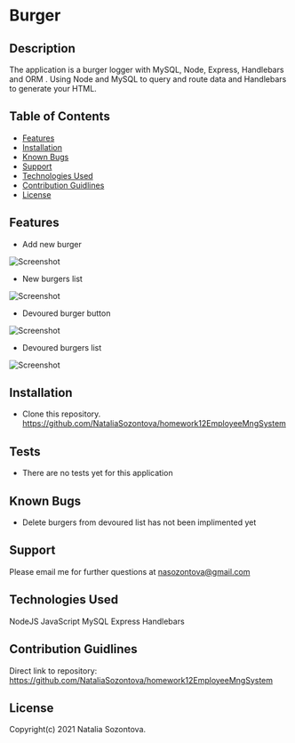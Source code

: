 # Burger

## Description
The application is a burger logger with MySQL, Node, Express, Handlebars and ORM . Using Node and MySQL to query and route data and Handlebars to generate your HTML.


## Table of Contents
* [Features](#features)
* [Installation](#installation)
* [Known Bugs](#known-bugs)
* [Support](#support)
* [Technologies Used](#technologies-used)
* [Contribution Guidlines](#contribution-guidlines)
* [License](#license)

## Features
* Add new burger

![Screenshot](assets/images/addBurger.png)

* New burgers list

![Screenshot](images/addNewRole_1.png)

* Devoured burger button

![Screenshot](images/addNewDep.png)

* Devoured burgers list

![Screenshot](images/viewEmpl.png)


## Installation 
* Clone this repository.
https://github.com/NataliaSozontova/homework12EmployeeMngSystem

## Tests

* There are no tests yet for this application

## Known Bugs
* Delete burgers from devoured list
 has not been implimented yet

## Support
Please email me for further questions at nasozontova@gmail.com

## Technologies Used
NodeJS
JavaScript
MySQL
Express
Handlebars

## Contribution Guidlines
Direct link to repository: https://github.com/NataliaSozontova/homework12EmployeeMngSystem

## License
Copyright(c) 2021 Natalia Sozontova.